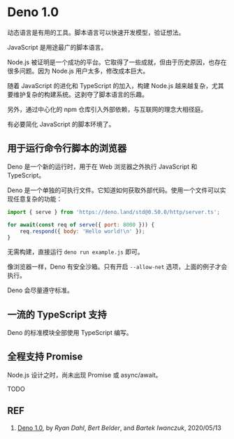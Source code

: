 # Deno 1.0

动态语言是有用的工具。脚本语言可以快速开发模型，验证想法。

JavaScript 是用途最广的脚本语言。

Node.js 被证明是一个成功的平台。它取得了一些成就，但由于历史原因，也存在很多问题。因为 Node.js 用户太多，修改成本巨大。

随着 JavaScript 的进化和 TypeScript 的加入，构建 Node.js 越来越复杂，尤其要维护复杂的构建系统。这剥夺了脚本语言的乐趣。

另外，通过中心化的 npm 仓库引入外部依赖，与互联网的理念大相径庭。

有必要简化 JavaScript 的脚本环境了。

## 用于运行命令行脚本的浏览器

Deno 是一个新的运行时，用于在 Web 浏览器之外执行 JavaScript 和 TypeScript。

Deno 是一个单独的可执行文件。它知道如何获取外部代码。使用一个文件可以实现任意复杂的功能：

```js
import { serve } from 'https://deno.land/std@0.50.0/http/server.ts';

for await(const req of serve({ port: 8000 })) {
    req.respond({ body: 'Hello world!\n' });
}
```

无需构建，直接运行 `deno run example.js` 即可。

像浏览器一样，Deno 有安全沙箱。只有开启 `--allow-net` 选项，上面的例子才会执行。

Deno 会尽量遵守标准。

## 一流的 TypeScript 支持

Deno 的标准模块全部使用 TypeScript 编写。

## 全程支持 Promise

Node.js 设计之时，尚未出现 Promise 或 async/await。

TODO

## REF

1. [Deno 1.0](https://deno.land/v1), by *Ryan Dahl*, *Bert Belder*, and *Bartek Iwanczuk*, 2020/05/13
